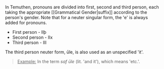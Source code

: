 In Temuthen, pronouns are divided into first, second and third person, each taking the appropriate [[Grammatical Gender|suffix]] according to the person's gender. Note that for a neuter singular form, the 'e' is always added for pronouns.

* First person - IIþ
* Second person - IIx
* Third person - IIl

The third person neuter form, ūle, is also used as an unspecified 'it'.

><u>Example:</u> In the term *saf ūle* (lit. 'and it'), which means 'etc.'.